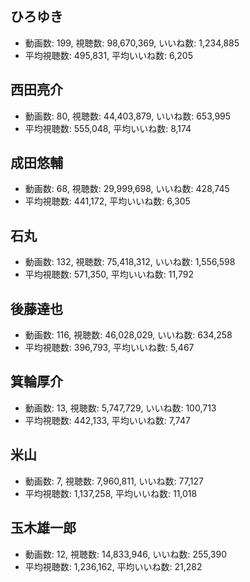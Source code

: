## ひろゆき

-   動画数: 199, 視聴数: 98,670,369, いいね数: 1,234,885
-   平均視聴数: 495,831, 平均いいね数: 6,205

## 西田亮介

-   動画数: 80, 視聴数: 44,403,879, いいね数: 653,995
-   平均視聴数: 555,048, 平均いいね数: 8,174

## 成田悠輔

-   動画数: 68, 視聴数: 29,999,698, いいね数: 428,745
-   平均視聴数: 441,172, 平均いいね数: 6,305

## 石丸

-   動画数: 132, 視聴数: 75,418,312, いいね数: 1,556,598
-   平均視聴数: 571,350, 平均いいね数: 11,792

## 後藤達也

-   動画数: 116, 視聴数: 46,028,029, いいね数: 634,258
-   平均視聴数: 396,793, 平均いいね数: 5,467

## 箕輪厚介

-   動画数: 13, 視聴数: 5,747,729, いいね数: 100,713
-   平均視聴数: 442,133, 平均いいね数: 7,747

## 米山

-   動画数: 7, 視聴数: 7,960,811, いいね数: 77,127
-   平均視聴数: 1,137,258, 平均いいね数: 11,018

## 玉木雄一郎

-   動画数: 12, 視聴数: 14,833,946, いいね数: 255,390
-   平均視聴数: 1,236,162, 平均いいね数: 21,282

